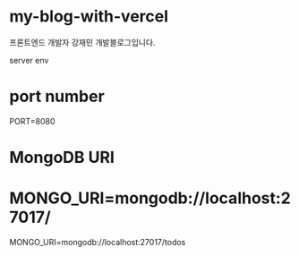 # my-blog-with-vercel

프론트엔드 개발자 강재민 개발블로그입니다.

server env
# port number
PORT=8080
# MongoDB URI
# MONGO_URI=mongodb://localhost:27017/<db-name>
MONGO_URI=mongodb://localhost:27017/todos